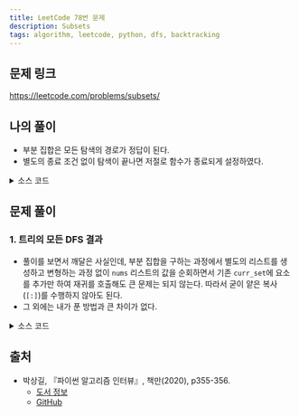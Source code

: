 ```yaml
---
title: LeetCode 78번 문제
description: Subsets
tags: algorithm, leetcode, python, dfs, backtracking
---
```


## 문제 링크

https://leetcode.com/problems/subsets/

## 나의 풀이

- 부분 집합은 모든 탐색의 경로가 정답이 된다.
- 별도의 종료 조건 없이 탐색이 끝나면 저절로 함수가 종료되게 설정하였다.

<details>
<summary>소스 코드</summary>
<div markdown="1">

```python
from typing import List


class MySolution1:
    def subsets(self, nums: List[int]) -> List[List[int]]:
        def dfs(idx, curr_set=[]):
            result.append(curr_set)
            for i in range(idx, len(nums)):
                new_set = curr_set[:]
                dfs(i + 1, new_set + [nums[i]])

        result = []
        dfs(0)
        return result
```

</div>
</details>

## 문제 풀이

### 1. 트리의 모든 DFS 결과

- 풀이를 보면서 깨달은 사실인데, 부분 집합을 구하는 과정에서 별도의 리스트를 생성하고 변형하는 과정 없이 `nums` 리스트의 값을 순회하면서 기존 `curr_set`에 요소를 추가만 하여 재귀를 호출해도 큰 문제는 되지 않는다. 따라서 굳이 얕은 복사(`[:]`)를 수행하지 않아도 된다.
- 그 외에는 내가 푼 방법과 큰 차이가 없다.

<details>
<summary>소스 코드</summary>
<div markdown="1">

```python
from typing import List


class Solution1:
    def subsets(self, nums: List[int]) -> List[List[int]]:
        result = []

        def dfs(index, path):
            # 매번 결과 추가
            result.append(path)

            # 경로를 만들면서 DFS
            for i in range(index, len(nums)):
                dfs(i + 1, path + [nums[i]])

        dfs(0, [])
        return result
```

</div>
</details>

## 출처

- 박상길, 『파이썬 알고리즘 인터뷰』, 책만(2020), p355-356.
  - [도서 정보](https://www.onlybook.co.kr/entry/algorithm-interview)
  - [GitHub](https://github.com/onlybooks/algorithm-interview)

